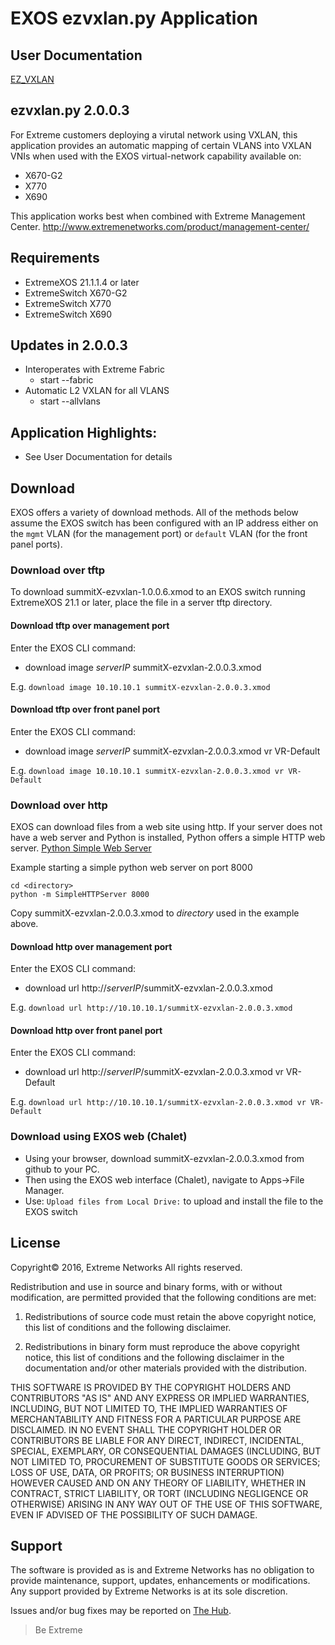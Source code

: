 # EXOS ezvxlan.py Application
## User Documentation
[EZ_VXLAN](https://rawgit.com/extremenetworks/EXOS_Apps/master/EZ_VXLAN/docs/ezvxlan.html)

## ezvxlan.py 2.0.0.3

For Extreme customers deploying a virutal network using VXLAN, this application provides an automatic mapping of certain VLANS into VXLAN VNIs when used with the EXOS virtual-network capability available on:
- X670-G2
- X770
- X690

This application works best when combined with Extreme Management Center. http://www.extremenetworks.com/product/management-center/


## Requirements
- ExtremeXOS 21.1.1.4 or later
- ExtremeSwitch X670-G2
- ExtremeSwitch X770
- ExtremeSwitch X690

## Updates in 2.0.0.3
- Interoperates with Extreme Fabric
    - start --fabric
- Automatic L2 VXLAN for all VLANS
    - start --allvlans

## Application Highlights:
- See User Documentation for details

## Download
EXOS offers a variety of download methods. All of the methods below assume the EXOS switch has been configured with an IP address either on the `mgmt` VLAN (for the management port) or `default` VLAN (for the front panel ports).
### Download over tftp
To download summitX-ezvxlan-1.0.0.6.xmod to an EXOS switch running ExtremeXOS 21.1 or later, place the file in a server tftp directory.

#### Download tftp over management port
Enter the EXOS CLI command:
- download image _serverIP_ summitX-ezvxlan-2.0.0.3.xmod

E.g.
`download image 10.10.10.1 summitX-ezvxlan-2.0.0.3.xmod`

#### Download tftp over front panel port
Enter the EXOS CLI command:
- download image _serverIP_ summitX-ezvxlan-2.0.0.3.xmod vr VR-Default

E.g.
`download image 10.10.10.1 summitX-ezvxlan-2.0.0.3.xmod vr VR-Default`

### Download over http
EXOS can download files from a web site using http. 
If your server does not have a web server and Python is installed, Python offers a simple HTTP web server. [Python Simple Web Server](https://docs.python.org/2/library/simplehttpserver.html)

Example starting a simple python web server on port 8000
```
cd <directory>
python -m SimpleHTTPServer 8000
```
Copy summitX-ezvxlan-2.0.0.3.xmod to _directory_ used in the example above.
#### Download http over management port
Enter the EXOS CLI command:
- download url http://_serverIP_/summitX-ezvxlan-2.0.0.3.xmod

E.g. `download url http://10.10.10.1/summitX-ezvxlan-2.0.0.3.xmod`

#### Download http over front panel port
Enter the EXOS CLI command:
- download url http://_serverIP_/summitX-ezvxlan-2.0.0.3.xmod vr VR-Default

E.g. `download url http://10.10.10.1/summitX-ezvxlan-2.0.0.3.xmod vr VR-Default`

### Download using EXOS web (Chalet)
- Using your browser, download summitX-ezvxlan-2.0.0.3.xmod from github to your PC. 
- Then using the EXOS web interface (Chalet), navigate to Apps->File Manager.
- Use: `Upload files from Local Drive:` to upload and install the file to the EXOS switch

## License
Copyright© 2016, Extreme Networks
All rights reserved.

Redistribution and use in source and binary forms, with or without modification,
are permitted provided that the following conditions are met:

1. Redistributions of source code must retain the above copyright notice, this
list of conditions and the following disclaimer.

2. Redistributions in binary form must reproduce the above copyright notice,
this list of conditions and the following disclaimer in the documentation
and/or other materials provided with the distribution.

THIS SOFTWARE IS PROVIDED BY THE COPYRIGHT HOLDERS AND CONTRIBUTORS "AS IS" AND
ANY EXPRESS OR IMPLIED WARRANTIES, INCLUDING, BUT NOT LIMITED TO, THE IMPLIED
WARRANTIES OF MERCHANTABILITY AND FITNESS FOR A PARTICULAR PURPOSE ARE
DISCLAIMED. IN NO EVENT SHALL THE COPYRIGHT HOLDER OR CONTRIBUTORS BE LIABLE
FOR ANY DIRECT, INDIRECT, INCIDENTAL, SPECIAL, EXEMPLARY, OR CONSEQUENTIAL
DAMAGES (INCLUDING, BUT NOT LIMITED TO, PROCUREMENT OF SUBSTITUTE GOODS OR
SERVICES; LOSS OF USE, DATA, OR PROFITS; OR BUSINESS INTERRUPTION) HOWEVER
CAUSED AND ON ANY THEORY OF LIABILITY, WHETHER IN CONTRACT, STRICT LIABILITY,
OR TORT (INCLUDING NEGLIGENCE OR OTHERWISE) ARISING IN ANY WAY OUT OF THE USE
OF THIS SOFTWARE, EVEN IF ADVISED OF THE POSSIBILITY OF SUCH DAMAGE.

## Support
The software is provided as is and Extreme Networks has no obligation to provide
maintenance, support, updates, enhancements or modifications.
Any support provided by Extreme Networks is at its sole discretion.

Issues and/or bug fixes may be reported on [The Hub](https://community.extremenetworks.com/extreme).

>Be Extreme
